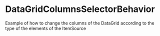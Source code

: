 # DataGridColumnsSelectorBehavior
Example of how to change the columns of the DataGrid according to the type of the elements of the ItemSource
